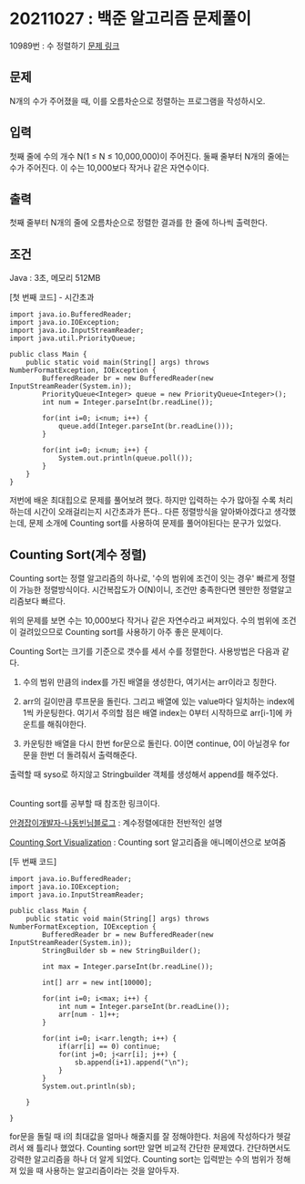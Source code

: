 # 20211027 : 백준 알고리즘 문제풀이

10989번 : 수 정렬하기 [문제 링크](https://www.acmicpc.net/problem/10989)

## 문제

N개의 수가 주어졌을 때, 이를 오름차순으로 정렬하는 프로그램을 작성하시오.

## 입력

첫째 줄에 수의 개수 N(1 ≤ N ≤ 10,000,000)이 주어진다. 둘째 줄부터 N개의 줄에는 수가 주어진다. 이 수는 10,000보다 작거나 같은 자연수이다.

## 출력

첫째 줄부터 N개의 줄에 오름차순으로 정렬한 결과를 한 줄에 하나씩 출력한다.

## 조건

Java : 3초, 메모리 512MB

[첫 번째 코드] - 시간초과

    import java.io.BufferedReader;
    import java.io.IOException;
    import java.io.InputStreamReader;
    import java.util.PriorityQueue;

    public class Main {
        public static void main(String[] args) throws NumberFormatException, IOException {
            BufferedReader br = new BufferedReader(new InputStreamReader(System.in));
            PriorityQueue<Integer> queue = new PriorityQueue<Integer>();
            int num = Integer.parseInt(br.readLine());

            for(int i=0; i<num; i++) {
                queue.add(Integer.parseInt(br.readLine()));
            }

            for(int i=0; i<num; i++) {
                System.out.println(queue.poll());
            }
        }
    }

저번에 배운 최대힙으로 문제를 풀어보려 했다. 하지만 입력하는 수가 많아질 수록 처리하는데 시간이 오래걸리는지 시간초과가 뜬다.. 다른 정렬방식을 알아봐야겠다고 생각했는데, 문제 소개에 Counting sort를 사용하여 문제를 풀어야된다는 문구가 있었다.

## Counting Sort(계수 정렬)

Counting sort는 정렬 알고리즘의 하나로, '수의 범위에 조건이 잇는 경우' 빠르게 정렬이 가능한 정렬방식이다. 시간복잡도가 O(N)이니, 조건만 충족한다면 웬만한 정렬알고리즘보다 빠르다.

위의 문제를 보면 수는 10,000보다 작거나 같은 자연수라고 써져있다. 수의 범위에 조건이 걸려있으므로 Counting sort를 사용하기 아주 좋은 문제이다.

Counting Sort는 크기를 기준으로 갯수를 세서 수를 정렬한다. 사용방법은 다음과 같다.

1. 수의 범위 만큼의 index를 가진 배열을 생성한다, 여기서는 arr이라고 칭한다.

2. arr의 길이만큼 루프문을 돌린다. 그리고 배열에 있는 value마다 일치하는 index에 1씩 카운팅한다. 여기서 주의할 점은 배열 index는 0부터 시작하므로 arr[i-1]에 카운트를 해줘야한다.

3. 카운팅한 배열을 다시 한번 for문으로 돌린다. 0이면 continue, 0이 아닐경우 for문을 한번 더 돌려줘서 출력해준다.

출력할 때 syso로 하지않고 Stringbuilder 객체를 생성해서 append를 해주었다.

<br>
Counting sort를 공부할 때 참조한 링크이다.

[안경잡이개발자-나동빈님블로그](https://blog.naver.com/ndb796/221228361368) : 계수정렬에대한 전반적인 설명

[Counting Sort Visualization](https://www.cs.usfca.edu/~galles/visualization/CountingSort.html) : Counting sort 알고리즘을 애니메이션으로 보여줌

[두 번째 코드]

    import java.io.BufferedReader;
    import java.io.IOException;
    import java.io.InputStreamReader;

    public class Main {
        public static void main(String[] args) throws NumberFormatException, IOException {
            BufferedReader br = new BufferedReader(new InputStreamReader(System.in));
            StringBuilder sb = new StringBuilder();

            int max = Integer.parseInt(br.readLine());

            int[] arr = new int[10000];

            for(int i=0; i<max; i++) {
                int num = Integer.parseInt(br.readLine());
                arr[num - 1]++;
            }

            for(int i=0; i<arr.length; i++) {
                if(arr[i] == 0) continue;
                for(int j=0; j<arr[i]; j++) {
                    sb.append(i+1).append("\n");
                }
            }
            System.out.println(sb);

        }

    }

for문을 돌릴 때 i의 최대값을 얼마나 해줄지를 잘 정해야한다. 처음에 작성하다가 헷갈려서 왜 틀리나 했었다. Counting sort만 알면 비교적 간단한 문제였다. 간단하면서도 강력한 알고리즘을 하나 더 알게 되었다. Counting sort는 입력받는 수의 범위가 정해져 있을 때 사용하는 알고리즘이라는 것을 알아두자.
